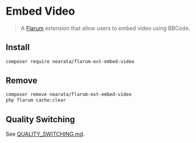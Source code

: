 # Embed Video

> A [Flarum](https://flarum.org) extension that allow users to embed video using BBCode.

## Install

```sh
composer require nearata/flarum-ext-embed-video
```

## Remove

```sh
composer remove nearata/flarum-ext-embed-video
php flarum cache:clear
```

## Quality Switching

See [QUALITY_SWITCHING.md](QUALITY_SWITCHING.md).
